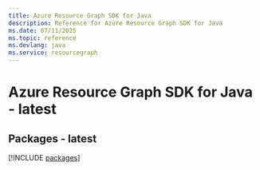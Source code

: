 ```yaml
---
title: Azure Resource Graph SDK for Java
description: Reference for Azure Resource Graph SDK for Java
ms.date: 07/11/2025
ms.topic: reference
ms.devlang: java
ms.service: resourcegraph
---
```

# Azure Resource Graph SDK for Java - latest
## Packages - latest
[!INCLUDE [packages](resource-graph-index.md)]